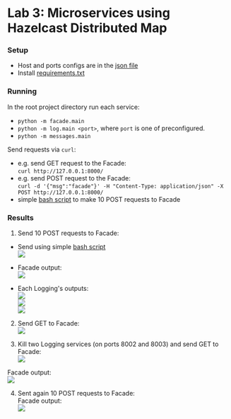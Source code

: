# Lab 3: Microservices using Hazelcast Distributed Map


### Setup

- Host and ports configs are in the [json file](services_config.json)
- Install [requirements.txt](requirements.txt)


### Running

In the root project directory run each service:
- `python -m facade.main`
- `python -m log.main <port>`, where `port` is one of preconfigured.
- `python -m messages.main`

Send requests via `curl`:
- e.g. send GET request to the Facade:  
    `curl http://127.0.0.1:8000/`
- e.g. send POST request to the Facade:  
    `curl -d '{"msg":"facade"}' -H "Content-Type: application/json" -X POST http://127.0.0.1:8000/`
- simple [bash script](post_10.bash) to make 10 POST requests to Facade


### Results

1. Send 10 POST requests to Facade:  

- Send using simple [bash script](post_10.bash)  
![](https://i.imgur.com/lhwlNZX.png)  

- Facade output:  
![](https://i.imgur.com/ucq8TPR.png)  

- Each Logging's outputs:  
![](https://i.imgur.com/1xUwDNz.png)  
![](https://i.imgur.com/whiEAjf.png)  
![](https://i.imgur.com/57Ru6bI.png)  

2. Send GET to Facade:  
![](https://i.imgur.com/4l7eViN.png)  

3. Kill two Logging services (on ports 8002 and 8003) and send GET to Facade:  
![](https://i.imgur.com/OrW78m2.png)  

Facade output:  
![](https://i.imgur.com/BHc82nC.png)    

4. Sent again 10 POST requests to Facade:  
Facade output:  
![](https://i.imgur.com/thYr0RZ.png)
